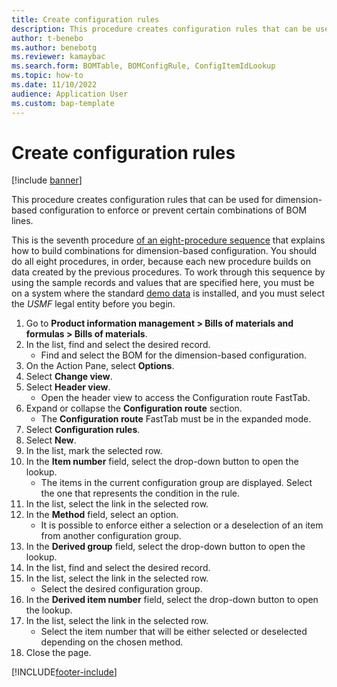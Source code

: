```yaml
---
title: Create configuration rules
description: This procedure creates configuration rules that can be used for dimension-based configuration to enforce or prevent certain combinations of BOM lines. 
author: t-benebo
ms.author: benebotg
ms.reviewer: kamaybac
ms.search.form: BOMTable, BOMConfigRule, ConfigItemIdLookup   
ms.topic: how-to
ms.date: 11/10/2022
audience: Application User
ms.custom: bap-template
---
```


# Create configuration rules

[!include [banner](../../includes/banner.md)]

This procedure creates configuration rules that can be used for dimension-based configuration to enforce or prevent certain combinations of BOM lines.

This is the seventh procedure [of an eight-procedure sequence](../dimension-based-product-configuration.md#sequence) that explains how to build combinations for dimension-based configuration. You should do all eight procedures, in order, because each new procedure builds on data created by the previous procedures. To work through this sequence by using the sample records and values that are specified here, you must be on a system where the standard [demo data](../../../fin-ops-core/fin-ops/get-started/demo-data.md) is installed, and you must select the *USMF* legal entity before you begin.

1. Go to **Product information management \> Bills of materials and formulas \> Bills of materials**.
2. In the list, find and select the desired record.
    * Find and select the BOM for the dimension-based configuration.  
3. On the Action Pane, select **Options**.
4. Select **Change view**.
5. Select **Header view**.
    * Open the header view to access the Configuration route FastTab.  
6. Expand or collapse the **Configuration route** section.
    * The **Configuration route** FastTab must be in the expanded mode.  
7. Select **Configuration rules**.
8. Select **New**.
9. In the list, mark the selected row.
10. In the **Item number** field, select the drop-down button to open the lookup.
    * The items in the current configuration group are displayed. Select the one that represents the condition in the rule.  
11. In the list, select the link in the selected row.
12. In the **Method** field, select an option.
    * It is possible to enforce either a selection or a deselection of an item from another configuration group.  
13. In the **Derived group** field, select the drop-down button to open the lookup.
14. In the list, find and select the desired record.
15. In the list, select the link in the selected row.
    * Select the desired configuration group.  
16. In the **Derived item number** field, select the drop-down button to open the lookup.
17. In the list, select the link in the selected row.
    * Select the item number that will be either selected or deselected depending on the chosen method.  
18. Close the page.

[!INCLUDE[footer-include](../../../includes/footer-banner.md)]